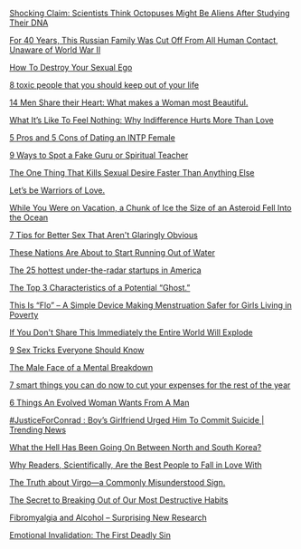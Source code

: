 <a href="http://higherperspectives.com/octopus-alien/" target="_blank">Shocking Claim: Scientists Think Octopuses Might Be Aliens After Studying Their DNA</a>

<a href="http://www.smithsonianmag.com/history/for-40-years-this-russian-family-was-cut-off-from-all-human-contact-unaware-of-world-war-ii-7354256/?no-ist" target="_blank">For 40 Years, This Russian Family Was Cut Off From All Human Contact, Unaware of World War II</a>

<a href="http://goodmenproject.com/featured-content/how-to-destroy-your-sexual-ego-jgc/" target="_blank">How To Destroy Your Sexual Ego</a>

<a href="http://www.businessinsider.com/8-kinds-of-toxic-people-2015-5?utm_content=buffer795a7&utm_medium=social&utm_source=facebook.com&utm_campaign=buffer" target="_blank">8 toxic people that you should keep out of your life</a>

<a href="http://www.elephantjournal.com/2015/05/men-share-their-heart-what-makes-a-woman-most-beautiful/" target="_blank">14 Men Share their Heart: What makes a Woman most Beautiful.</a>

<a href="http://goodmenproject.com/featured-content/what-its-like-to-feel-nothing-why-indifference-hurts-more-than-love-kt/" target="_blank">What It’s Like To Feel Nothing: Why Indifference Hurts More Than Love</a>

<a href="http://youtopia.land/the-pros-and-cons-of-dating-an-intp-female/" target="_blank">5 Pros and 5 Cons of Dating an INTP Female</a>

<a href="http://wakeup-world.com/2013/12/09/9-ways-to-spot-a-fake-guru-or-spiritual-teacher/" target="_blank">9 Ways to Spot a Fake Guru or Spiritual Teacher</a>

<a href="http://www.mindbodygreen.com/0-21373/the-one-thing-that-kills-sexual-desire-faster-than-anything-else.html" target="_blank">The One Thing That Kills Sexual Desire Faster Than Anything Else</a>

<a href="http://www.elephantjournal.com/2015/08/lets-be-warriors-of-love/" target="_blank">Let’s be Warriors of Love.</a>

<a href="http://www.alternet.org/environment/while-you-were-vacation-chunk-ice-size-asteroid-fell-ocean?sc=fb" target="_blank">While You Were on Vacation, a Chunk of Ice the Size of an Asteroid Fell Into the Ocean</a>

<a href="http://www.alternet.org/sex-amp-relationships/7-tips-better-sex-arent-glaringly-obvious" target="_blank">7 Tips for Better Sex That Aren't Glaringly Obvious</a>

<a href="https://news.vice.com/article/these-nations-are-about-to-start-running-out-of-water?utm_source=vicenewsfb" target="_blank">These Nations Are About to Start Running Out of Water</a>

<a href="http://www.businessinsider.com/hottest-tech-startups-in-america-2015-8?utm_content=buffer53e3e&utm_medium=social&utm_source=facebook.com&utm_campaign=buffer" target="_blank">The 25 hottest under-the-radar startups in America</a>

<a href="http://www.elephantjournal.com/2015/08/the-top-3-characteristics-of-a-potential-ghost/" target="_blank">The Top 3 Characteristics of a Potential “Ghost.”</a>

<a href="http://magazine.good.is/articles/flow-girls-in-poverty-period?utm_source=TSE&utm_medium=FB&utm_campaign=pd&ts_pid=2" target="_blank">This Is “Flo” – A Simple Device Making Menstruation Safer for Girls Living in Poverty</a>

<a href="http://www.filmsforaction.org/articles/if-you-dont-share-this-immediately-the-entire-world-will-explode/" target="_blank">If You Don't Share This Immediately the Entire World Will Explode</a>

<a href="http://www.alternet.org/9-sex-tricks-everyone-should-know?sc=fb" target="_blank">9 Sex Tricks Everyone Should Know</a>

<a href="http://goodmenproject.com/featured-content/male-breakdown-sheydt/" target="_blank">The Male Face of a Mental Breakdown</a>

<a href="http://www.businessinsider.com/smart-things-you-can-do-to-cut-your-expenses-2015-8?utm_content=bufferfc39e&utm_medium=social&utm_source=facebook.com&utm_campaign=buffer" target="_blank">7 smart things you can do now to cut your expenses for the rest of the year</a>

<a href="http://mytinysecrets.com/6-things-an-evolved-woman-wants-from-a-man/" target="_blank">6 Things An Evolved Woman Wants From A Man</a>

<a href="http://www.miseeharris.com/justiceforconrad-boys-girlfriend-urged-him-to-commit-suicide-trending-news/" target="_blank">#JusticeForConrad : Boy’s Girlfriend Urged Him To Commit Suicide | Trending News</a>

<a href="http://www.vice.com/read/north-south-korea-551?utm_source=vicefbus" target="_blank">What the Hell Has Been Going On Between North and South Korea?</a>

<a href="http://goodmenproject.com/featured-content/why-readers-scientifically-are-the-best-people-to-fall-in-love-with-dg/" target="_blank">Why Readers, Scientifically, Are the Best People to Fall in Love With</a>

<a href="http://www.elephantjournal.com/2015/08/the-truth-about-virgo-a-commonly-misunderstood-sign/" target="_blank">The Truth about Virgo—a Commonly Misunderstood Sign.</a>

<a href="http://www.alternet.org/9-sex-tricks-everyone-should-know?sc=fb" target="_blank">The Secret to Breaking Out of Our Most Destructive Habits</a>

<a href="http://fibrotoday.com/fibromyalgia-and-alcohol-surprising-new-research/" target="_blank">Fibromyalgia and Alcohol – Surprising New Research</a>

<a href="http://goodmenproject.com/featured-content/emotional-invalidation-the-first-deadly-sin-kt/" target="_blank">Emotional Invalidation: The First Deadly Sin</a>
